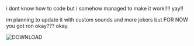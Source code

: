 i dont know how to code but i somehow managed to make it work!!!! yay!!

im planning to update it with custom sounds and more jokers but FOR NOW you got ron okay??? okay.

![DOWNLOAD](https://github.com/user-attachments/assets/5b261025-2813-4daa-ba8c-8f03ba20d07b)
